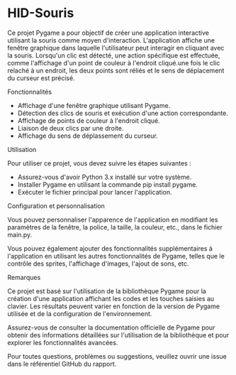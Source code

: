 # HID-Souris

Ce projet Pygame a pour objectif de créer une application interactive utilisant la souris comme moyen d'interaction. L'application affiche une fenêtre graphique dans laquelle l'utilisateur peut interagir en cliquant avec la souris. Lorsqu'un clic est détecté, une action spécifique est effectuée, comme l'affichage d'un point de couleur à l'endroit cliqué.une fois le clic relaché à un endroit, les deux points sont réliés et le sens de déplacement du curseur est précisé.

Fonctionnalités

- Affichage d'une fenêtre graphique utilisant Pygame.
- Détection des clics de souris et exécution d'une action correspondante.
- Affichage de points de couleur à l'endroit cliqué.
- Liaison de deux clics par une droite.
- Affichage du sens de déplassement du curseur.


Utilisation

Pour utiliser ce projet, vous devez suivre les étapes suivantes :
- Assurez-vous d'avoir Python 3.x installé sur votre système.
- Installer Pygame en utilisant la commande pip install pygame.
- Exécuter le fichier principal pour lancer l'application.


Configuration et personnalisation

Vous pouvez personnaliser l'apparence de l'application en modifiant les paramètres de la fenêtre, la police, la taille, la couleur, etc., dans le fichier main.py.

Vous pouvez également ajouter des fonctionnalités supplémentaires à l'application en utilisant les autres fonctionnalités de Pygame, telles que le contrôle des sprites, l'affichage d'images, l'ajout de sons, etc.


Remarques

Ce projet est basé sur l'utilisation de la bibliothèque Pygame pour la création d'une application affichant les codes et les touches saisies au clavier. Les résultats peuvent varier en fonction de la version de Pygame utilisée et de la configuration de l'environnement.

Assurez-vous de consulter la documentation officielle de Pygame pour obtenir des informations détaillées sur l'utilisation de la bibliothèque et pour explorer les fonctionnalités avancées.

Pour toutes questions, problèmes ou suggestions, veuillez ouvrir une issue dans le référentiel GitHub du rapport.
